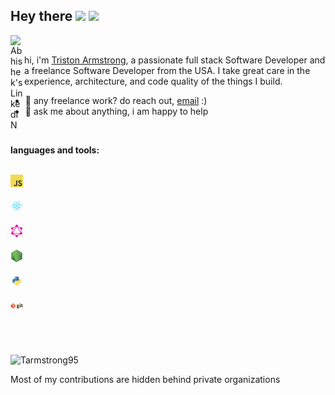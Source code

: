 ## Hey there <img src="https://media.giphy.com/media/hvRJCLFzcasrR4ia7z/giphy.gif" width="25px"> ![](https://komarev.com/ghpvc/?username=Tarmstrong95&label=Profile%20views&color=0e75b6&style=flat)

<a href="https://www.linkedin.com/in/triston95strong/">
  <img align="left" alt="Abhishek's LinkedIN" width="22px" src="https://raw.githubusercontent.com/peterthehan/peterthehan/master/assets/linkedin.svg" />
</a>

<br/>

hi, i'm [Triston Armstrong](https://tristonarmstrong.com), a passionate full stack Software Developer and a freelance Software Developer from the USA. I take great care in the experience, architecture, and code quality of the things I build.

  
- 💼 any freelance work? do reach out, [email](mailto:triston95strong@gmail.com) :)
- 💬 ask me about anything, i am happy to help

<br>

**languages and tools:**  

<code>
<img height="20" src="https://raw.githubusercontent.com/github/explore/80688e429a7d4ef2fca1e82350fe8e3517d3494d/topics/javascript/javascript.png">
</code>

<code>
<img height="20" src="https://raw.githubusercontent.com/github/explore/80688e429a7d4ef2fca1e82350fe8e3517d3494d/topics/react/react.png">
</code>

<code>
<img height="20" src="https://raw.githubusercontent.com/github/explore/5c058a388828bb5fde0bcafd4bc867b5bb3f26f3/topics/graphql/graphql.png">
</code>

<code>
<img height="20" src="https://raw.githubusercontent.com/github/explore/80688e429a7d4ef2fca1e82350fe8e3517d3494d/topics/nodejs/nodejs.png">
</code>

<code>
<img height="20" src="https://raw.githubusercontent.com/github/explore/80688e429a7d4ef2fca1e82350fe8e3517d3494d/topics/python/python.png">
</code>

<code>
<img height="20" src="https://raw.githubusercontent.com/github/explore/80688e429a7d4ef2fca1e82350fe8e3517d3494d/topics/git/git.png">
</code>


<br/>
<br/>
<br/>

<p align="left"> 
<img height="170" src="https://github-readme-stats.vercel.app/api?username=Tarmstrong95&count_private=true&include_all_commits=true&theme=onedark" alt="Tarmstrong95" />
</p>


<p>Most of my contributions are hidden behind private organizations</p>

